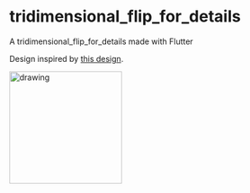 # tridimensional_flip_for_details

A tridimensional_flip_for_details made with Flutter

Design inspired by [this design](https://dribbble.com/shots/4784364-Flip-For-Detail).

<img src="assets/demo/tridimensional_flip_for_details.gif" alt="drawing" width="200">
